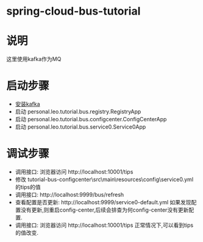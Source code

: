 # spring-cloud-bus-tutorial
# 说明
这里使用kafka作为MQ
# 启动步骤
- [安装kafka](http://kafka.apache.org/quickstart)
- 启动 personal.leo.tutorial.bus.registry.RegistryApp
- 启动 personal.leo.tutorial.bus.configcenter.ConfigCenterApp
- 启动 personal.leo.tutorial.bus.service0.Service0App
# 调试步骤
- 调用接口: 浏览器访问 http://localhost:10001/tips 
- 修改 tutorial-bus-configcenter\src\main\resources\config\service0.yml 的tips的值
- 调用接口: http://localhost:9999/bus/refresh 
- 查看配置是否更新: http://localhost:9999/service0-default.yml  如果发现配置没有更新,则重启config-center,后续会排查为何config-center没有更新配置.
- 调用接口: 浏览器访问 http://localhost:10001/tips  正常情况下,可以看到tips的值改变.

